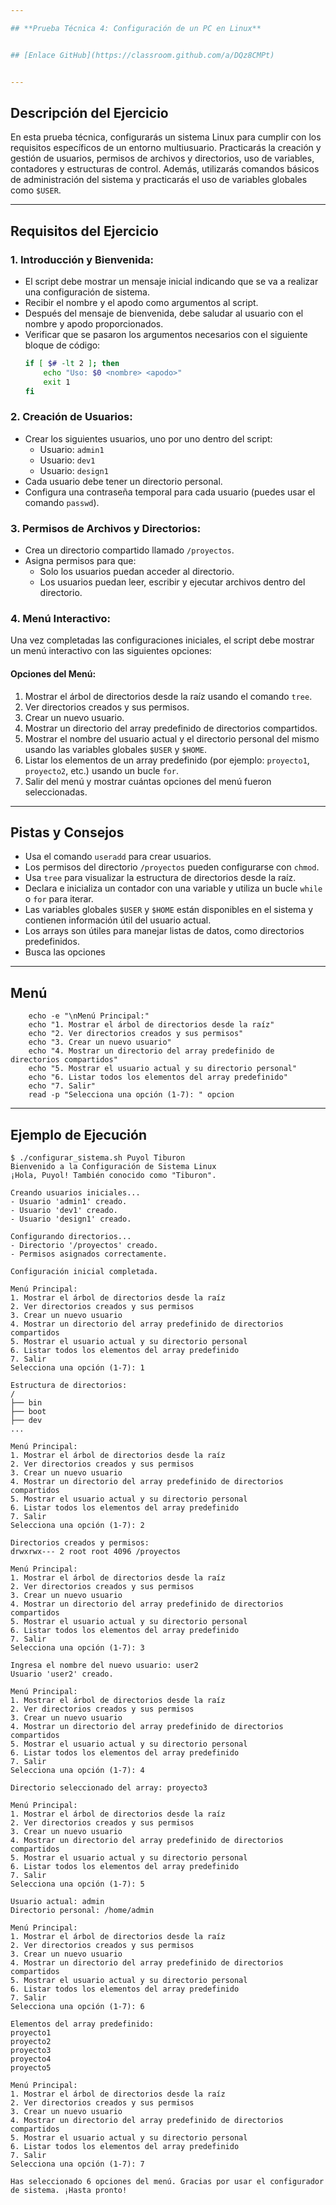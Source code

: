 ```yaml
---

## **Prueba Técnica 4: Configuración de un PC en Linux**


## [Enlace GitHub](https://classroom.github.com/a/DQz8CMPt)


---
```


## **Descripción del Ejercicio**
En esta prueba técnica, configurarás un sistema Linux para cumplir con los requisitos específicos de un entorno multiusuario. Practicarás la creación y gestión de usuarios, permisos de archivos y directorios, uso de variables, contadores y estructuras de control. Además, utilizarás comandos básicos de administración del sistema y practicarás el uso de variables globales como `$USER`.

---

## **Requisitos del Ejercicio**

### **1. Introducción y Bienvenida:**
   - El script debe mostrar un mensaje inicial indicando que se va a realizar una configuración de sistema.
   - Recibir el nombre y el apodo como argumentos al script.
   - Después del mensaje de bienvenida, debe saludar al usuario con el nombre y apodo proporcionados.
   - Verificar que se pasaron los argumentos necesarios con el siguiente bloque de código:
     ```bash
     if [ $# -lt 2 ]; then
         echo "Uso: $0 <nombre> <apodo>"
         exit 1
     fi
     ```

### **2. Creación de Usuarios:**
   - Crear los siguientes usuarios, uno por uno dentro del script:
     - Usuario: `admin1`
     - Usuario: `dev1`
     - Usuario: `design1`
   - Cada usuario debe tener un directorio personal.
   - Configura una contraseña temporal para cada usuario (puedes usar el comando `passwd`).

### **3. Permisos de Archivos y Directorios:**
   - Crea un directorio compartido llamado `/proyectos`.
   - Asigna permisos para que:
     - Solo los usuarios puedan acceder al directorio.
     - Los usuarios puedan leer, escribir y ejecutar archivos dentro del directorio.

### **4. Menú Interactivo:**
   Una vez completadas las configuraciones iniciales, el script debe mostrar un menú interactivo con las siguientes opciones:

   #### **Opciones del Menú:**
   1. Mostrar el árbol de directorios desde la raíz usando el comando `tree`.
   2. Ver directorios creados y sus permisos.
   3. Crear un nuevo usuario.
   4. Mostrar un directorio del array predefinido de directorios compartidos.
   5. Mostrar el nombre del usuario actual y el directorio personal del mismo usando las variables globales `$USER` y `$HOME`.
   6. Listar los elementos de un array predefinido (por ejemplo: `proyecto1`, `proyecto2`, etc.) usando un bucle `for`.
   7. Salir del menú y mostrar cuántas opciones del menú fueron seleccionadas.

   ---

## **Pistas y Consejos**

- Usa el comando `useradd` para crear usuarios.
- Los permisos del directorio `/proyectos` pueden configurarse con `chmod`.
- Usa `tree` para visualizar la estructura de directorios desde la raíz.
- Declara e inicializa un contador con una variable y utiliza un bucle `while` o `for` para iterar.
- Las variables globales `$USER` y `$HOME` están disponibles en el sistema y contienen información útil del usuario actual.
- Los arrays son útiles para manejar listas de datos, como directorios predefinidos.
- Busca las opciones 

---

## **Menú**

```
    echo -e "\nMenú Principal:"
    echo "1. Mostrar el árbol de directorios desde la raíz"
    echo "2. Ver directorios creados y sus permisos"
    echo "3. Crear un nuevo usuario"
    echo "4. Mostrar un directorio del array predefinido de directorios compartidos"
    echo "5. Mostrar el usuario actual y su directorio personal"
    echo "6. Listar todos los elementos del array predefinido"
    echo "7. Salir"
    read -p "Selecciona una opción (1-7): " opcion
```

---

## **Ejemplo de Ejecución**

```
$ ./configurar_sistema.sh Puyol Tiburon
Bienvenido a la Configuración de Sistema Linux
¡Hola, Puyol! También conocido como "Tiburon".

Creando usuarios iniciales...
- Usuario 'admin1' creado.
- Usuario 'dev1' creado.
- Usuario 'design1' creado.

Configurando directorios...
- Directorio '/proyectos' creado.
- Permisos asignados correctamente.

Configuración inicial completada.

Menú Principal:
1. Mostrar el árbol de directorios desde la raíz
2. Ver directorios creados y sus permisos
3. Crear un nuevo usuario
4. Mostrar un directorio del array predefinido de directorios compartidos
5. Mostrar el usuario actual y su directorio personal
6. Listar todos los elementos del array predefinido
7. Salir
Selecciona una opción (1-7): 1

Estructura de directorios:
/
├── bin
├── boot
├── dev
...

Menú Principal:
1. Mostrar el árbol de directorios desde la raíz
2. Ver directorios creados y sus permisos
3. Crear un nuevo usuario
4. Mostrar un directorio del array predefinido de directorios compartidos
5. Mostrar el usuario actual y su directorio personal
6. Listar todos los elementos del array predefinido
7. Salir
Selecciona una opción (1-7): 2

Directorios creados y permisos:
drwxrwx--- 2 root root 4096 /proyectos

Menú Principal:
1. Mostrar el árbol de directorios desde la raíz
2. Ver directorios creados y sus permisos
3. Crear un nuevo usuario
4. Mostrar un directorio del array predefinido de directorios compartidos
5. Mostrar el usuario actual y su directorio personal
6. Listar todos los elementos del array predefinido
7. Salir
Selecciona una opción (1-7): 3

Ingresa el nombre del nuevo usuario: user2
Usuario 'user2' creado.

Menú Principal:
1. Mostrar el árbol de directorios desde la raíz
2. Ver directorios creados y sus permisos
3. Crear un nuevo usuario
4. Mostrar un directorio del array predefinido de directorios compartidos
5. Mostrar el usuario actual y su directorio personal
6. Listar todos los elementos del array predefinido
7. Salir
Selecciona una opción (1-7): 4

Directorio seleccionado del array: proyecto3

Menú Principal:
1. Mostrar el árbol de directorios desde la raíz
2. Ver directorios creados y sus permisos
3. Crear un nuevo usuario
4. Mostrar un directorio del array predefinido de directorios compartidos
5. Mostrar el usuario actual y su directorio personal
6. Listar todos los elementos del array predefinido
7. Salir
Selecciona una opción (1-7): 5

Usuario actual: admin
Directorio personal: /home/admin

Menú Principal:
1. Mostrar el árbol de directorios desde la raíz
2. Ver directorios creados y sus permisos
3. Crear un nuevo usuario
4. Mostrar un directorio del array predefinido de directorios compartidos
5. Mostrar el usuario actual y su directorio personal
6. Listar todos los elementos del array predefinido
7. Salir
Selecciona una opción (1-7): 6

Elementos del array predefinido:
proyecto1
proyecto2
proyecto3
proyecto4
proyecto5

Menú Principal:
1. Mostrar el árbol de directorios desde la raíz
2. Ver directorios creados y sus permisos
3. Crear un nuevo usuario
4. Mostrar un directorio del array predefinido de directorios compartidos
5. Mostrar el usuario actual y su directorio personal
6. Listar todos los elementos del array predefinido
7. Salir
Selecciona una opción (1-7): 7

Has seleccionado 6 opciones del menú. Gracias por usar el configurador de sistema. ¡Hasta pronto!
